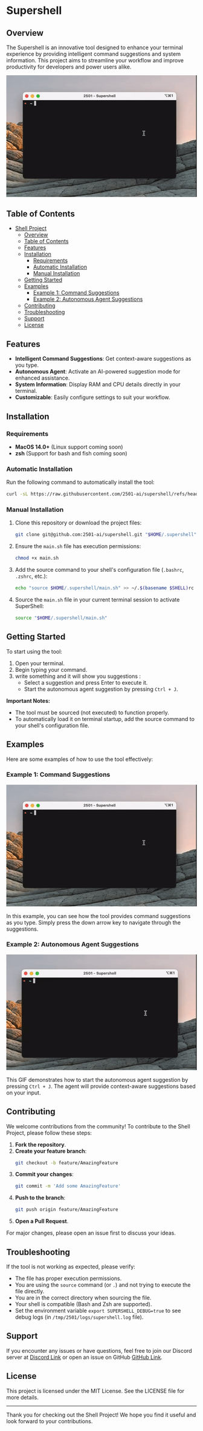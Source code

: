 # Supershell

## Overview

The Supershell is an innovative tool designed to enhance your terminal experience by providing intelligent command suggestions and system information. This project aims to streamline your workflow and improve productivity for developers and power users alike.

![Command Suggestions](https://github.com/2501-ai/supershell/blob/main/ai_responses.gif)

## Table of Contents

- [Shell Project](#shell-project)
  - [Overview](#overview)
  - [Table of Contents](#table-of-contents)
  - [Features](#features)
  - [Installation](#installation)
    - [Requirements](#requirements)
    - [Automatic Installation](#automatic-installation)
    - [Manual Installation](#manual-installation)
  - [Getting Started](#getting-started)
  - [Examples](#examples)
    - [Example 1: Command Suggestions](#example-1-command-suggestions)
    - [Example 2: Autonomous Agent Suggestions](#example-2-autonomous-agent-suggestions)
  - [Contributing](#contributing)
  - [Troubleshooting](#troubleshooting)
  - [Support](#support)
  - [License](#license)

## Features

- **Intelligent Command Suggestions**: Get context-aware suggestions as you type.
- **Autonomous Agent**: Activate an AI-powered suggestion mode for enhanced assistance.
- **System Information**: Display RAM and CPU details directly in your terminal.
- **Customizable**: Easily configure settings to suit your workflow.

## Installation

### Requirements

- **MacOS 14.0+** (Linux support coming soon)
- **zsh** (Support for bash and fish coming soon)

### Automatic Installation

Run the following command to automatically install the tool:

```bash
curl -sL https://raw.githubusercontent.com/2501-ai/supershell/refs/heads/main/install.sh | sh
```

### Manual Installation

1. Clone this repository or download the project files:
   ```bash
   git clone git@github.com:2501-ai/supershell.git "$HOME/.supershell"
   ```
2. Ensure the `main.sh` file has execution permissions:
   ```bash
   chmod +x main.sh
   ```
3. Add the source command to your shell's configuration file (`.bashrc`, `.zshrc`, etc.):
   ```bash
   echo "source $HOME/.supershell/main.sh" >> ~/.$(basename $SHELL)rc
   ```
4. Source the `main.sh` file in your current terminal session to activate SuperShell:
   ```bash
   source "$HOME/.supershell/main.sh"
   ```

## Getting Started

To start using the tool:

1. Open your terminal.
2. Begin typing your command.
3. write something and it will show you suggestions :
   - Select a suggestion and press Enter to execute it.
   - Start the autonomous agent suggestion by pressing `Ctrl + J`.

**Important Notes:**
- The tool must be sourced (not executed) to function properly.
- To automatically load it on terminal startup, add the source command to your shell's configuration file.

## Examples

Here are some examples of how to use the tool effectively:

### Example 1: Command Suggestions

![Command Suggestions](https://github.com/2501-ai/supershell/blob/main/ai_responses.gif)

In this example, you can see how the tool provides command suggestions as you type. Simply press the down arrow key to navigate through the suggestions.

### Example 2: Autonomous Agent Suggestions

![Autonomous Agent Suggestions](https://github.com/2501-ai/supershell/blob/main/natural_language.gif)

This GIF demonstrates how to start the autonomous agent suggestion by pressing `Ctrl + J`. The agent will provide context-aware suggestions based on your input.

## Contributing

We welcome contributions from the community! To contribute to the Shell Project, please follow these steps:

1. **Fork the repository**.
2. **Create your feature branch**:
   ```bash
   git checkout -b feature/AmazingFeature
   ```
3. **Commit your changes**:
   ```bash
   git commit -m 'Add some AmazingFeature'
   ```
4. **Push to the branch**:
   ```bash
   git push origin feature/AmazingFeature
   ```
5. **Open a Pull Request**.

For major changes, please open an issue first to discuss your ideas.

## Troubleshooting

If the tool is not working as expected, please verify:

- The file has proper execution permissions.
- You are using the `source` command (or `.`) and not trying to execute the file directly.
- You are in the correct directory when sourcing the file.
- Your shell is compatible (Bash and Zsh are supported).
- Set the environment variable `export SUPERSHELL_DEBUG=true` to see debug logs (in `/tmp/2501/logs/supershell.log` file).

## Support

If you encounter any issues or have questions, feel free to join our Discord server at [Discord Link](https://discord.gg/uuCma4eHBF) or open an issue on GitHub [GitHub Link](https://github.com/2501-ai/supershell).

## License

This project is licensed under the MIT License. See the LICENSE file for more details.

---

Thank you for checking out the Shell Project! We hope you find it useful and look forward to your contributions.
